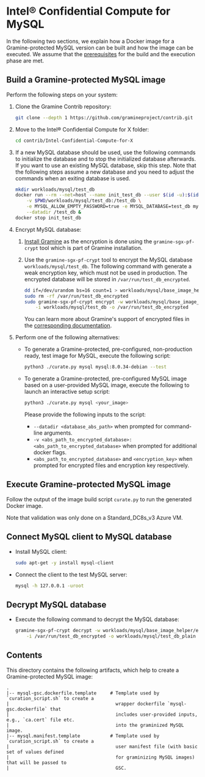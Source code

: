 # Intel® Confidential Compute for MySQL

In the following two sections, we explain how a Docker image for a Gramine-protected MySQL version
can be built and how the image can be executed. We assume that the [prerequisites](../../README.md)
for the build and the execution phase are met.


## Build a Gramine-protected MySQL image

Perform the following steps on your system:

1. Clone the Gramine Contrib repository:
   ```sh
   git clone --depth 1 https://github.com/gramineproject/contrib.git
   ```

2. Move to the Intel® Confidential Compute for X folder:
   ```sh
   cd contrib/Intel-Confidential-Compute-for-X
   ```

3. If a new MySQL database should be used, use the following commands to initialize the database and
   to stop the initialized database afterwards. If you want to use an existing MySQL database, skip
   this step. Note that the following steps assume a new database and you need to adjust the
   commands when an exiting database is used.
   ```sh
   mkdir workloads/mysql/test_db
   docker run --rm --net=host --name init_test_db --user $(id -u):$(id -g) \
       -v $PWD/workloads/mysql/test_db:/test_db \
       -e MYSQL_ALLOW_EMPTY_PASSWORD=true -e MYSQL_DATABASE=test_db mysql:8.0.34-debian \
       --datadir /test_db &
   docker stop init_test_db
   ```

4. Encrypt MySQL database:

    1. [Install Gramine](https://gramine.readthedocs.io/en/stable/quickstart.html#install-gramine)
        as the encryption is done using the `gramine-sgx-pf-crypt` tool which is part of Gramine
        installation.

    2. Use the `gramine-sgx-pf-crypt` tool to encrypt the MySQL database `workloads/mysql/test_db`.
       The following command with generate a weak encryption key, which must not be used in
       production. The encrypted database will be stored in `/var/run/test_db_encrypted`.
       ```sh
       dd if=/dev/urandom bs=16 count=1 > workloads/mysql/base_image_helper/encryption_key
       sudo rm -rf /var/run/test_db_encrypted
       sudo gramine-sgx-pf-crypt encrypt -w workloads/mysql/base_image_helper/encryption_key \
           -i workloads/mysql/test_db -o /var/run/test_db_encrypted
       ```
       You can learn more about Gramine's support of encrypted files in the
       [corresponding documentation](https://gramine.readthedocs.io/en/stable/manifest-syntax.html#encrypted-files).

5. Perform one of the following alternatives:
    - To generate a Gramine-protected, pre-configured, non-production ready, test image for MySQL,
      execute the following script:
      ```sh
      python3 ./curate.py mysql mysql:8.0.34-debian --test
      ```
    - To generate a Gramine-protected, pre-configured MySQL image based on a user-provided MySQL
      image, execute the following to launch an interactive setup script:
      ```sh
      python3 ./curate.py mysql <your_image>
      ```

      Please provide the following inputs to the script:
      - `--datadir <database_abs_path>` when prompted for command-line arguments.
      - `-v <abs_path_to_encrypted_database>:<abs_path_to_encrypted_database>` when prompted for
        additional docker flags.
      - `<abs_path_to_encrypted_database>` and `<encryption_key>` when prompted for encrypted
        files and encryption key respectively.


## Execute Gramine-protected MySQL image

Follow the output of the image build script `curate.py` to run the generated Docker image.

Note that validation was only done on a Standard_DC8s_v3 Azure VM.


## Connect MySQL client to MySQL database

- Install MySQL client:
  ```sh
  sudo apt-get -y install mysql-client
  ```
- Connect the client to the test MySQL server:
  ```sh
  mysql -h 127.0.0.1 -uroot
  ```


## Decrypt MySQL database

- Execute the following command to decrypt the MySQL database:
  ```sh
  gramine-sgx-pf-crypt decrypt -w workloads/mysql/base_image_helper/encryption_key \
      -i /var/run/test_db_encrypted -o workloads/mysql/test_db_plain
  ```


## Contents

This directory contains the following artifacts, which help to create a Gramine-protected MySQL
image:

    .
    |-- mysql-gsc.dockerfile.template     # Template used by `curation_script.sh` to create a
    |                                       wrapper dockerfile `mysql-gsc.dockerfile` that
    |                                       includes user-provided inputs, e.g., `ca.cert` file etc.
    |                                       into the graminized MySQL image.
    |-- mysql.manifest.template           # Template used by `curation_script.sh` to create a
    |                                       user manifest file (with basic set of values defined
    |                                       for graminizing MySQL images) that will be passed to
    |                                       GSC.
